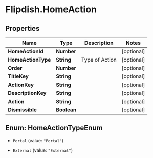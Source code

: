# Flipdish.HomeAction

## Properties

Name | Type | Description | Notes
------------ | ------------- | ------------- | -------------
**HomeActionId** | **Number** |  | [optional] 
**HomeActionType** | **String** | Type of Action | [optional] 
**Order** | **Number** |  | [optional] 
**TitleKey** | **String** |  | [optional] 
**ActionKey** | **String** |  | [optional] 
**DescriptionKey** | **String** |  | [optional] 
**Action** | **String** |  | [optional] 
**Dismissible** | **Boolean** |  | [optional] 



## Enum: HomeActionTypeEnum


* `Portal` (value: `"Portal"`)

* `External` (value: `"External"`)




